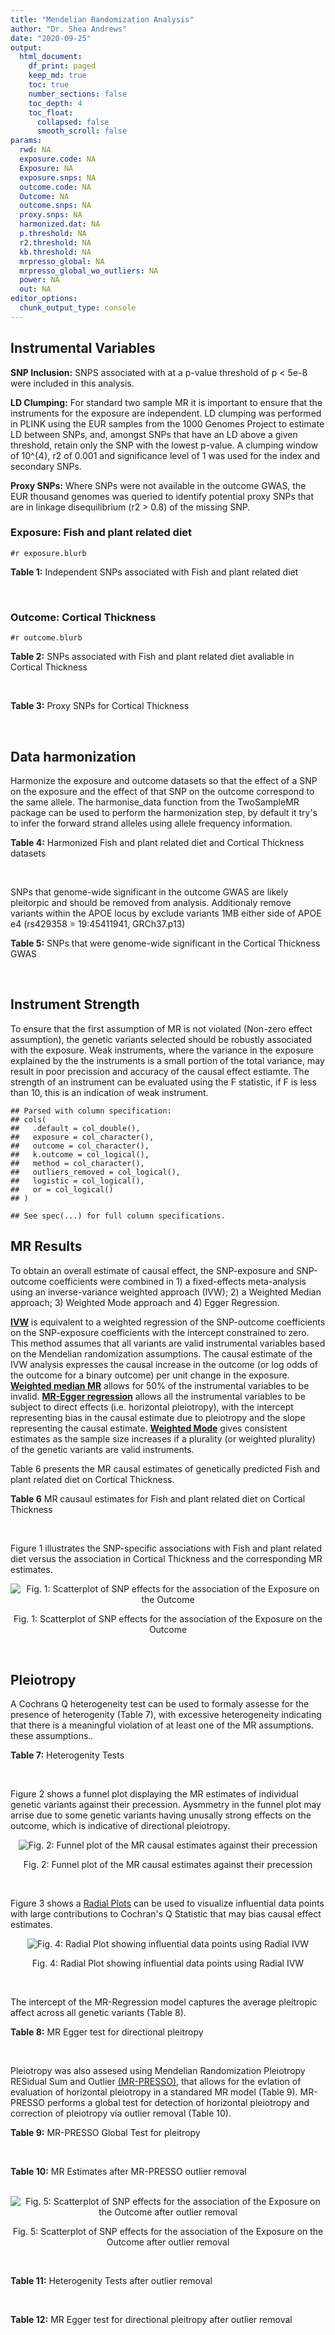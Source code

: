 ```yaml
---
title: "Mendelian Randomization Analysis"
author: "Dr. Shea Andrews"
date: "2020-09-25"
output:
  html_document:
    df_print: paged
    keep_md: true
    toc: true
    number_sections: false
    toc_depth: 4
    toc_float:
      collapsed: false
      smooth_scroll: false
params:
  rwd: NA
  exposure.code: NA
  Exposure: NA
  exposure.snps: NA
  outcome.code: NA
  Outcome: NA
  outcome.snps: NA
  proxy.snps: NA
  harmonized.dat: NA
  p.threshold: NA
  r2.threshold: NA
  kb.threshold: NA
  mrpresso_global: NA
  mrpresso_global_wo_outliers: NA
  power: NA
  out: NA
editor_options:
  chunk_output_type: console
---
```







## Instrumental Variables
**SNP Inclusion:** SNPS associated with at a p-value threshold of p < 5e-8 were included in this analysis.
<br>

**LD Clumping:** For standard two sample MR it is important to ensure that the instruments for the exposure are independent. LD clumping was performed in PLINK using the EUR samples from the 1000 Genomes Project to estimate LD between SNPs, and, amongst SNPs that have an LD above a given threshold, retain only the SNP with the lowest p-value. A clumping window of 10^{4}, r2 of 0.001 and significance level of 1 was used for the index and secondary SNPs.
<br>

**Proxy SNPs:** Where SNPs were not available in the outcome GWAS, the EUR thousand genomes was queried to identify potential proxy SNPs that are in linkage disequilibrium (r2 > 0.8) of the missing SNP.
<br>

### Exposure: Fish and plant related diet
`#r exposure.blurb`
<br>

**Table 1:** Independent SNPs associated with Fish and plant related diet
<div data-pagedtable="false">
  <script data-pagedtable-source type="application/json">
{"columns":[{"label":["SNP"],"name":[1],"type":["chr"],"align":["left"]},{"label":["CHROM"],"name":[2],"type":["dbl"],"align":["right"]},{"label":["POS"],"name":[3],"type":["dbl"],"align":["right"]},{"label":["REF"],"name":[4],"type":["chr"],"align":["left"]},{"label":["ALT"],"name":[5],"type":["chr"],"align":["left"]},{"label":["AF"],"name":[6],"type":["dbl"],"align":["right"]},{"label":["BETA"],"name":[7],"type":["dbl"],"align":["right"]},{"label":["SE"],"name":[8],"type":["dbl"],"align":["right"]},{"label":["Z"],"name":[9],"type":["dbl"],"align":["right"]},{"label":["P"],"name":[10],"type":["dbl"],"align":["right"]},{"label":["N"],"name":[11],"type":["dbl"],"align":["right"]},{"label":["TRAIT"],"name":[12],"type":["chr"],"align":["left"]}],"data":[{"1":"rs6699744","2":"1","3":"72825144","4":"A","5":"T","6":"0.614350","7":"0.0176817","8":"0.00251240","9":"7.03777","10":"2.0e-12","11":"335576","12":"fish_plant_diet"},{"1":"rs6690619","2":"1","3":"153765399","4":"C","5":"T","6":"0.508389","7":"-0.0182667","8":"0.00243049","9":"-7.51564","10":"5.7e-14","11":"335576","12":"fish_plant_diet"},{"1":"rs45501495","2":"1","3":"204596454","4":"C","5":"T","6":"0.233721","7":"0.0175379","8":"0.00286562","9":"6.12011","10":"9.4e-10","11":"335576","12":"fish_plant_diet"},{"1":"rs4953150","2":"2","3":"45157336","4":"C","5":"T","6":"0.342028","7":"-0.0193152","8":"0.00257415","9":"-7.50353","10":"6.2e-14","11":"335576","12":"fish_plant_diet"},{"1":"rs17049185","2":"2","3":"58072660","4":"G","5":"T","6":"0.265216","7":"0.0164143","8":"0.00276984","9":"5.92608","10":"3.1e-09","11":"335576","12":"fish_plant_diet"},{"1":"rs4458235","2":"2","3":"79710525","4":"A","5":"T","6":"0.671605","7":"-0.0161001","8":"0.00257371","9":"-6.25560","10":"4.0e-10","11":"335576","12":"fish_plant_diet"},{"1":"rs6756149","2":"2","3":"104099833","4":"C","5":"T","6":"0.460539","7":"0.0158560","8":"0.00242740","9":"6.53209","10":"6.5e-11","11":"335576","12":"fish_plant_diet"},{"1":"rs10180461","2":"2","3":"144263033","4":"T","5":"C","6":"0.391681","7":"-0.0138352","8":"0.00249154","9":"-5.55287","10":"2.8e-08","11":"335576","12":"fish_plant_diet"},{"1":"rs2463652","2":"2","3":"157127415","4":"C","5":"A","6":"0.462862","7":"0.0144339","8":"0.00243718","9":"5.92238","10":"3.2e-09","11":"335576","12":"fish_plant_diet"},{"1":"rs10510554","2":"3","3":"25099776","4":"T","5":"C","6":"0.569949","7":"0.0159892","8":"0.00245816","9":"6.50454","10":"7.8e-11","11":"335576","12":"fish_plant_diet"},{"1":"rs1248825","2":"3","3":"84993411","4":"A","5":"C","6":"0.674802","7":"0.0196439","8":"0.00259659","9":"7.56527","10":"3.9e-14","11":"335576","12":"fish_plant_diet"},{"1":"rs80264330","2":"3","3":"114815659","4":"T","5":"G","6":"0.056141","7":"0.0302655","8":"0.00525711","9":"5.75706","10":"8.6e-09","11":"335576","12":"fish_plant_diet"},{"1":"rs13082002","2":"3","3":"117317203","4":"T","5":"A","6":"0.467957","7":"0.0141314","8":"0.00244314","9":"5.78411","10":"7.3e-09","11":"335576","12":"fish_plant_diet"},{"1":"rs73868702","2":"3","3":"149754216","4":"G","5":"A","6":"0.043127","7":"-0.0333836","8":"0.00594694","9":"-5.61358","10":"2.0e-08","11":"335576","12":"fish_plant_diet"},{"1":"rs11706682","2":"3","3":"167199681","4":"T","5":"C","6":"0.340750","7":"0.0172815","8":"0.00255589","9":"6.76144","10":"1.4e-11","11":"335576","12":"fish_plant_diet"},{"1":"rs1946265","2":"5","3":"50840436","4":"A","5":"C","6":"0.645199","7":"-0.0149040","8":"0.00254229","9":"-5.86243","10":"4.6e-09","11":"335576","12":"fish_plant_diet"},{"1":"rs12514375","2":"5","3":"60801428","4":"A","5":"T","6":"0.387948","7":"-0.0137440","8":"0.00249301","9":"-5.51301","10":"3.5e-08","11":"335576","12":"fish_plant_diet"},{"1":"rs6870152","2":"5","3":"95883544","4":"A","5":"G","6":"0.623327","7":"-0.0138461","8":"0.00251463","9":"-5.50622","10":"3.7e-08","11":"335576","12":"fish_plant_diet"},{"1":"rs364926","2":"5","3":"166392055","4":"C","5":"T","6":"0.235798","7":"0.0174371","8":"0.00285087","9":"6.11641","10":"9.6e-10","11":"335576","12":"fish_plant_diet"},{"1":"rs11134442","2":"5","3":"166478475","4":"A","5":"G","6":"0.627273","7":"-0.0138524","8":"0.00251296","9":"-5.51238","10":"3.5e-08","11":"335576","12":"fish_plant_diet"},{"1":"rs16891727","2":"6","3":"26488860","4":"C","5":"A","6":"0.131477","7":"-0.0248855","8":"0.00357335","9":"-6.96419","10":"3.3e-12","11":"335576","12":"fish_plant_diet"},{"1":"rs28703977","2":"6","3":"31472792","4":"T","5":"C","6":"0.654148","7":"-0.0159889","8":"0.00255074","9":"-6.26834","10":"3.6e-10","11":"335576","12":"fish_plant_diet"},{"1":"rs9362897","2":"6","3":"92327446","4":"G","5":"T","6":"0.471084","7":"0.0153747","8":"0.00242031","9":"6.35237","10":"2.1e-10","11":"335576","12":"fish_plant_diet"},{"1":"rs12700239","2":"7","3":"20865979","4":"C","5":"A","6":"0.210021","7":"-0.0170831","8":"0.00300568","9":"-5.68361","10":"1.3e-08","11":"335576","12":"fish_plant_diet"},{"1":"rs3021494","2":"8","3":"10983534","4":"A","5":"G","6":"0.530477","7":"-0.0196447","8":"0.00243572","9":"-8.06525","10":"7.3e-16","11":"335576","12":"fish_plant_diet"},{"1":"rs1217105","2":"8","3":"64626932","4":"T","5":"G","6":"0.692030","7":"0.0182021","8":"0.00262079","9":"6.94527","10":"3.8e-12","11":"335576","12":"fish_plant_diet"},{"1":"rs10986983","2":"9","3":"128620009","4":"C","5":"T","6":"0.628287","7":"-0.0177251","8":"0.00250713","9":"-7.06988","10":"1.6e-12","11":"335576","12":"fish_plant_diet"},{"1":"rs946711","2":"10","3":"21806832","4":"A","5":"C","6":"0.326072","7":"-0.0265991","8":"0.00260310","9":"-10.21820","10":"1.6e-24","11":"335576","12":"fish_plant_diet"},{"1":"rs1410054","2":"10","3":"112774155","4":"A","5":"G","6":"0.762720","7":"-0.0179461","8":"0.00284724","9":"-6.30298","10":"2.9e-10","11":"335576","12":"fish_plant_diet"},{"1":"rs10741616","2":"11","3":"13333851","4":"G","5":"A","6":"0.381930","7":"-0.0150594","8":"0.00249104","9":"-6.04543","10":"1.5e-09","11":"335576","12":"fish_plant_diet"},{"1":"rs11237918","2":"11","3":"79294066","4":"T","5":"C","6":"0.400307","7":"0.0140920","8":"0.00247088","9":"5.70323","10":"1.2e-08","11":"335576","12":"fish_plant_diet"},{"1":"rs613597","2":"11","3":"88598646","4":"A","5":"G","6":"0.650945","7":"-0.0148780","8":"0.00253317","9":"-5.87327","10":"4.3e-09","11":"335576","12":"fish_plant_diet"},{"1":"rs34634095","2":"11","3":"111455942","4":"C","5":"A","6":"0.698257","7":"-0.0159467","8":"0.00269385","9":"-5.91967","10":"3.2e-09","11":"335576","12":"fish_plant_diet"},{"1":"rs7978702","2":"12","3":"34366373","4":"G","5":"A","6":"0.818835","7":"0.0173966","8":"0.00313907","9":"5.54196","10":"3.0e-08","11":"335576","12":"fish_plant_diet"},{"1":"rs12826749","2":"12","3":"46412497","4":"C","5":"G","6":"0.421560","7":"-0.0143141","8":"0.00247178","9":"-5.79101","10":"7.0e-09","11":"335576","12":"fish_plant_diet"},{"1":"rs35287743","2":"12","3":"110057250","4":"G","5":"T","6":"0.113999","7":"-0.0345582","8":"0.00382725","9":"-9.02951","10":"1.7e-19","11":"335576","12":"fish_plant_diet"},{"1":"rs560815","2":"13","3":"55935080","4":"T","5":"A","6":"0.733176","7":"-0.0235298","8":"0.00272600","9":"-8.63162","10":"6.0e-18","11":"335576","12":"fish_plant_diet"},{"1":"rs10161952","2":"13","3":"59474383","4":"A","5":"C","6":"0.313291","7":"-0.0185058","8":"0.00261369","9":"-7.08033","10":"1.4e-12","11":"335576","12":"fish_plant_diet"},{"1":"rs12906493","2":"15","3":"35933286","4":"T","5":"C","6":"0.207753","7":"0.0183225","8":"0.00301038","9":"6.08644","10":"1.2e-09","11":"335576","12":"fish_plant_diet"},{"1":"rs16959955","2":"15","3":"48002700","4":"T","5":"C","6":"0.221373","7":"0.0168573","8":"0.00294229","9":"5.72931","10":"1.0e-08","11":"335576","12":"fish_plant_diet"},{"1":"rs56094641","2":"16","3":"53806453","4":"A","5":"G","6":"0.403329","7":"0.0223354","8":"0.00246582","9":"9.05800","10":"1.3e-19","11":"335576","12":"fish_plant_diet"},{"1":"rs11859365","2":"16","3":"83683945","4":"A","5":"C","6":"0.253428","7":"0.0190706","8":"0.00278154","9":"6.85613","10":"7.1e-12","11":"335576","12":"fish_plant_diet"},{"1":"rs9955276","2":"18","3":"1839339","4":"C","5":"T","6":"0.141809","7":"0.0194761","8":"0.00348698","9":"5.58538","10":"2.3e-08","11":"335576","12":"fish_plant_diet"},{"1":"rs17818263","2":"18","3":"58865261","4":"G","5":"A","6":"0.286039","7":"-0.0146965","8":"0.00268034","9":"-5.48307","10":"4.2e-08","11":"335576","12":"fish_plant_diet"},{"1":"rs12721051","2":"19","3":"45422160","4":"C","5":"G","6":"0.189552","7":"0.0179074","8":"0.00309034","9":"5.79464","10":"6.8e-09","11":"335576","12":"fish_plant_diet"},{"1":"rs380743","2":"19","3":"49241014","4":"G","5":"A","6":"0.493772","7":"-0.0175022","8":"0.00243995","9":"-7.17318","10":"7.3e-13","11":"335576","12":"fish_plant_diet"},{"1":"rs2425026","2":"20","3":"33847253","4":"C","5":"T","6":"0.426877","7":"0.0168691","8":"0.00246823","9":"6.83449","10":"8.2e-12","11":"335576","12":"fish_plant_diet"},{"1":"rs2413052","2":"22","3":"31783781","4":"T","5":"C","6":"0.240382","7":"0.0193561","8":"0.00284149","9":"6.81195","10":"9.6e-12","11":"335576","12":"fish_plant_diet"}],"options":{"columns":{"min":{},"max":[10]},"rows":{"min":[10],"max":[10]},"pages":{}}}
  </script>
</div>
<br>

### Outcome: Cortical Thickness
`#r outcome.blurb`
<br>

**Table 2:** SNPs associated with Fish and plant related diet avaliable in Cortical Thickness
<div data-pagedtable="false">
  <script data-pagedtable-source type="application/json">
{"columns":[{"label":["SNP"],"name":[1],"type":["chr"],"align":["left"]},{"label":["CHROM"],"name":[2],"type":["dbl"],"align":["right"]},{"label":["POS"],"name":[3],"type":["dbl"],"align":["right"]},{"label":["REF"],"name":[4],"type":["chr"],"align":["left"]},{"label":["ALT"],"name":[5],"type":["chr"],"align":["left"]},{"label":["AF"],"name":[6],"type":["dbl"],"align":["right"]},{"label":["BETA"],"name":[7],"type":["dbl"],"align":["right"]},{"label":["SE"],"name":[8],"type":["dbl"],"align":["right"]},{"label":["Z"],"name":[9],"type":["dbl"],"align":["right"]},{"label":["P"],"name":[10],"type":["dbl"],"align":["right"]},{"label":["N"],"name":[11],"type":["dbl"],"align":["right"]},{"label":["TRAIT"],"name":[12],"type":["chr"],"align":["left"]}],"data":[{"1":"rs6699744","2":"1","3":"72825144","4":"A","5":"T","6":"0.6177","7":"-0.0003","8":"0.0008","9":"-0.3750000","10":"6.734e-01","11":"32302","12":"Cortical_Thickness"},{"1":"rs6690619","2":"1","3":"153765399","4":"C","5":"T","6":"0.5121","7":"-0.0011","8":"0.0008","9":"-1.3750000","10":"1.564e-01","11":"32680","12":"Cortical_Thickness"},{"1":"rs45501495","2":"1","3":"204596454","4":"C","5":"T","6":"0.2447","7":"0.0008","8":"0.0009","9":"0.8888889","10":"3.740e-01","11":"32872","12":"Cortical_Thickness"},{"1":"rs4953150","2":"2","3":"45157336","4":"C","5":"T","6":"0.3557","7":"-0.0012","8":"0.0008","9":"-1.5000000","10":"1.161e-01","11":"32872","12":"Cortical_Thickness"},{"1":"rs17049185","2":"2","3":"58072660","4":"G","5":"T","6":"0.2681","7":"0.0019","8":"0.0009","9":"2.1111111","10":"2.464e-02","11":"32872","12":"Cortical_Thickness"},{"1":"rs4458235","2":"2","3":"79710525","4":"A","5":"T","6":"0.6638","7":"0.0010","8":"0.0008","9":"1.2500000","10":"1.981e-01","11":"32872","12":"Cortical_Thickness"},{"1":"rs6756149","2":"2","3":"104099833","4":"C","5":"T","6":"0.4484","7":"-0.0015","8":"0.0008","9":"-1.8750000","10":"5.486e-02","11":"32872","12":"Cortical_Thickness"},{"1":"rs10180461","2":"2","3":"144263033","4":"T","5":"C","6":"0.3869","7":"0.0003","8":"0.0008","9":"0.3750000","10":"6.810e-01","11":"32872","12":"Cortical_Thickness"},{"1":"rs2463652","2":"2","3":"157127415","4":"C","5":"A","6":"0.4388","7":"0.0015","8":"0.0008","9":"1.8750000","10":"4.745e-02","11":"32486","12":"Cortical_Thickness"},{"1":"rs10510554","2":"3","3":"25099776","4":"T","5":"C","6":"0.5694","7":"-0.0017","8":"0.0008","9":"-2.1250000","10":"2.716e-02","11":"32512","12":"Cortical_Thickness"},{"1":"rs1248825","2":"3","3":"84993411","4":"A","5":"C","6":"0.6751","7":"-0.0006","8":"0.0008","9":"-0.7500000","10":"4.331e-01","11":"32872","12":"Cortical_Thickness"},{"1":"rs80264330","2":"3","3":"114815659","4":"T","5":"G","6":"0.0618","7":"-0.0007","8":"0.0016","9":"-0.4375000","10":"6.539e-01","11":"32872","12":"Cortical_Thickness"},{"1":"rs73868702","2":"3","3":"149754216","4":"G","5":"A","6":"0.0450","7":"-0.0007","8":"0.0019","9":"-0.3684211","10":"6.998e-01","11":"32872","12":"Cortical_Thickness"},{"1":"rs11706682","2":"3","3":"167199681","4":"T","5":"C","6":"0.3422","7":"0.0001","8":"0.0008","9":"0.1250000","10":"8.818e-01","11":"32872","12":"Cortical_Thickness"},{"1":"rs1946265","2":"5","3":"50840436","4":"A","5":"C","6":"0.6464","7":"0.0004","8":"0.0008","9":"0.5000000","10":"6.386e-01","11":"32872","12":"Cortical_Thickness"},{"1":"rs6870152","2":"5","3":"95883544","4":"A","5":"G","6":"0.6150","7":"-0.0003","8":"0.0008","9":"-0.3750000","10":"7.085e-01","11":"32872","12":"Cortical_Thickness"},{"1":"rs364926","2":"5","3":"166392055","4":"C","5":"T","6":"0.2425","7":"-0.0003","8":"0.0009","9":"-0.3333333","10":"7.149e-01","11":"32339","12":"Cortical_Thickness"},{"1":"rs11134442","2":"5","3":"166478475","4":"A","5":"G","6":"0.6246","7":"-0.0001","8":"0.0008","9":"-0.1250000","10":"9.092e-01","11":"32404","12":"Cortical_Thickness"},{"1":"rs16891727","2":"6","3":"26488860","4":"C","5":"A","6":"0.1214","7":"0.0027","8":"0.0012","9":"2.2500000","10":"2.295e-02","11":"32872","12":"Cortical_Thickness"},{"1":"rs28703977","2":"6","3":"31472792","4":"T","5":"C","6":"0.6641","7":"0.0012","8":"0.0008","9":"1.5000000","10":"1.455e-01","11":"32611","12":"Cortical_Thickness"},{"1":"rs9362897","2":"6","3":"92327446","4":"G","5":"T","6":"0.4874","7":"-0.0004","8":"0.0008","9":"-0.5000000","10":"6.449e-01","11":"32872","12":"Cortical_Thickness"},{"1":"rs12700239","2":"7","3":"20865979","4":"C","5":"A","6":"0.1996","7":"-0.0010","8":"0.0010","9":"-1.0000000","10":"3.361e-01","11":"32872","12":"Cortical_Thickness"},{"1":"rs3021494","2":"8","3":"10983534","4":"A","5":"G","6":"0.5289","7":"-0.0021","8":"0.0008","9":"-2.6250000","10":"6.473e-03","11":"32872","12":"Cortical_Thickness"},{"1":"rs1217105","2":"8","3":"64626932","4":"T","5":"G","6":"0.6945","7":"-0.0001","8":"0.0008","9":"-0.1250000","10":"9.452e-01","11":"32872","12":"Cortical_Thickness"},{"1":"rs10986983","2":"9","3":"128620009","4":"C","5":"T","6":"0.6307","7":"0.0007","8":"0.0008","9":"0.8750000","10":"3.884e-01","11":"32872","12":"Cortical_Thickness"},{"1":"rs946711","2":"10","3":"21806832","4":"A","5":"C","6":"0.3357","7":"0.0017","8":"0.0008","9":"2.1250000","10":"3.255e-02","11":"32872","12":"Cortical_Thickness"},{"1":"rs1410054","2":"10","3":"112774155","4":"A","5":"G","6":"0.7647","7":"-0.0003","8":"0.0009","9":"-0.3333330","10":"6.994e-01","11":"33089","12":"Cortical_Thickness"},{"1":"rs10741616","2":"11","3":"13333851","4":"G","5":"A","6":"0.3845","7":"-0.0006","8":"0.0008","9":"-0.7500000","10":"4.564e-01","11":"32872","12":"Cortical_Thickness"},{"1":"rs11237918","2":"11","3":"79294066","4":"T","5":"C","6":"0.4079","7":"0.0004","8":"0.0008","9":"0.5000000","10":"6.115e-01","11":"32872","12":"Cortical_Thickness"},{"1":"rs613597","2":"11","3":"88598646","4":"A","5":"G","6":"0.6539","7":"0.0015","8":"0.0008","9":"1.8750000","10":"5.793e-02","11":"32872","12":"Cortical_Thickness"},{"1":"rs7978702","2":"12","3":"34366373","4":"G","5":"A","6":"0.8034","7":"0.0017","8":"0.0010","9":"1.7000000","10":"1.000e-01","11":"30652","12":"Cortical_Thickness"},{"1":"rs12826749","2":"12","3":"46412497","4":"C","5":"G","6":"0.4062","7":"0.0001","8":"0.0008","9":"0.1250000","10":"8.886e-01","11":"32486","12":"Cortical_Thickness"},{"1":"rs35287743","2":"12","3":"110057250","4":"G","5":"T","6":"0.1202","7":"0.0008","8":"0.0012","9":"0.6666667","10":"5.252e-01","11":"32872","12":"Cortical_Thickness"},{"1":"rs560815","2":"13","3":"55935080","4":"T","5":"A","6":"0.7274","7":"-0.0005","8":"0.0009","9":"-0.5555556","10":"5.538e-01","11":"32872","12":"Cortical_Thickness"},{"1":"rs10161952","2":"13","3":"59474383","4":"A","5":"C","6":"0.3020","7":"-0.0001","8":"0.0008","9":"-0.1250000","10":"9.511e-01","11":"32872","12":"Cortical_Thickness"},{"1":"rs12906493","2":"15","3":"35933286","4":"T","5":"C","6":"0.2049","7":"0.0001","8":"0.0009","9":"0.1111110","10":"9.397e-01","11":"32872","12":"Cortical_Thickness"},{"1":"rs16959955","2":"15","3":"48002700","4":"T","5":"C","6":"0.2419","7":"-0.0007","8":"0.0009","9":"-0.7777780","10":"4.152e-01","11":"32872","12":"Cortical_Thickness"},{"1":"rs56094641","2":"16","3":"53806453","4":"A","5":"G","6":"0.4050","7":"-0.0008","8":"0.0008","9":"-1.0000000","10":"2.756e-01","11":"32872","12":"Cortical_Thickness"},{"1":"rs11859365","2":"16","3":"83683945","4":"A","5":"C","6":"0.2503","7":"0.0001","8":"0.0009","9":"0.1111110","10":"9.252e-01","11":"32872","12":"Cortical_Thickness"},{"1":"rs9955276","2":"18","3":"1839339","4":"C","5":"T","6":"0.1490","7":"0.0009","8":"0.0010","9":"0.9000000","10":"3.900e-01","11":"32872","12":"Cortical_Thickness"},{"1":"rs17818263","2":"18","3":"58865261","4":"G","5":"A","6":"0.2889","7":"-0.0002","8":"0.0009","9":"-0.2222222","10":"8.118e-01","11":"32872","12":"Cortical_Thickness"},{"1":"rs12721051","2":"19","3":"45422160","4":"C","5":"G","6":"0.1909","7":"-0.0012","8":"0.0010","9":"-1.2000000","10":"2.526e-01","11":"32198","12":"Cortical_Thickness"},{"1":"rs380743","2":"19","3":"49241014","4":"G","5":"A","6":"0.4521","7":"0.0007","8":"0.0008","9":"0.8750000","10":"4.030e-01","11":"32643","12":"Cortical_Thickness"},{"1":"rs2425026","2":"20","3":"33847253","4":"C","5":"T","6":"0.4586","7":"0.0001","8":"0.0008","9":"0.1250000","10":"8.667e-01","11":"32872","12":"Cortical_Thickness"},{"1":"rs2413052","2":"22","3":"31783781","4":"T","5":"C","6":"0.2352","7":"0.0036","8":"0.0009","9":"4.0000000","10":"8.926e-05","11":"32872","12":"Cortical_Thickness"},{"1":"rs13082002","2":"NA","3":"NA","4":"NA","5":"NA","6":"NA","7":"NA","8":"NA","9":"NA","10":"NA","11":"NA","12":"NA"},{"1":"rs12514375","2":"NA","3":"NA","4":"NA","5":"NA","6":"NA","7":"NA","8":"NA","9":"NA","10":"NA","11":"NA","12":"NA"},{"1":"rs34634095","2":"NA","3":"NA","4":"NA","5":"NA","6":"NA","7":"NA","8":"NA","9":"NA","10":"NA","11":"NA","12":"NA"}],"options":{"columns":{"min":{},"max":[10]},"rows":{"min":[10],"max":[10]},"pages":{}}}
  </script>
</div>
<br>

**Table 3:** Proxy SNPs for Cortical Thickness
<div data-pagedtable="false">
  <script data-pagedtable-source type="application/json">
{"columns":[{"label":["target_snp"],"name":[1],"type":["chr"],"align":["left"]},{"label":["proxy_snp"],"name":[2],"type":["chr"],"align":["left"]},{"label":["ld.r2"],"name":[3],"type":["dbl"],"align":["right"]},{"label":["Dprime"],"name":[4],"type":["dbl"],"align":["right"]},{"label":["PHASE"],"name":[5],"type":["chr"],"align":["left"]},{"label":["X12"],"name":[6],"type":["lgl"],"align":["right"]},{"label":["CHROM"],"name":[7],"type":["dbl"],"align":["right"]},{"label":["POS"],"name":[8],"type":["dbl"],"align":["right"]},{"label":["REF.proxy"],"name":[9],"type":["chr"],"align":["left"]},{"label":["ALT.proxy"],"name":[10],"type":["chr"],"align":["left"]},{"label":["AF"],"name":[11],"type":["dbl"],"align":["right"]},{"label":["BETA"],"name":[12],"type":["dbl"],"align":["right"]},{"label":["SE"],"name":[13],"type":["dbl"],"align":["right"]},{"label":["Z"],"name":[14],"type":["dbl"],"align":["right"]},{"label":["P"],"name":[15],"type":["dbl"],"align":["right"]},{"label":["N"],"name":[16],"type":["dbl"],"align":["right"]},{"label":["TRAIT"],"name":[17],"type":["chr"],"align":["left"]},{"label":["ref"],"name":[18],"type":["chr"],"align":["left"]},{"label":["ref.proxy"],"name":[19],"type":["chr"],"align":["left"]},{"label":["alt"],"name":[20],"type":["chr"],"align":["left"]},{"label":["alt.proxy"],"name":[21],"type":["chr"],"align":["left"]},{"label":["ALT"],"name":[22],"type":["chr"],"align":["left"]},{"label":["REF"],"name":[23],"type":["chr"],"align":["left"]},{"label":["proxy.outcome"],"name":[24],"type":["lgl"],"align":["right"]}],"data":[{"1":"rs13082002","2":"rs34465253","3":"0.988089","4":"0.996006","5":"AC/TA","6":"NA","7":"3","8":"117316006","9":"A","10":"C","11":"0.4699","12":"4e-04","13":"8e-04","14":"0.500","15":"0.6326","16":"32872","17":"Cortical_Thickness","18":"A","19":"C","20":"T","21":"A","22":"A","23":"T","24":"TRUE"},{"1":"rs12514375","2":"rs1445980","3":"0.979437","4":"1.000000","5":"TA/AG","6":"NA","7":"5","8":"60798733","9":"G","10":"A","11":"0.3715","12":"-3e-04","13":"8e-04","14":"-0.375","15":"0.6595","16":"32486","17":"Cortical_Thickness","18":"T","19":"A","20":"A","21":"G","22":"T","23":"A","24":"TRUE"},{"1":"rs34634095","2":"rs510388","3":"0.935389","4":"1.000000","5":"CT/AG","6":"NA","7":"11","8":"111451869","9":"T","10":"G","11":"0.6991","12":"1e-03","13":"8e-04","14":"1.250","15":"0.2464","16":"32872","17":"Cortical_Thickness","18":"C","19":"T","20":"A","21":"G","22":"A","23":"C","24":"TRUE"}],"options":{"columns":{"min":{},"max":[10]},"rows":{"min":[10],"max":[10]},"pages":{}}}
  </script>
</div>
<br>

## Data harmonization
Harmonize the exposure and outcome datasets so that the effect of a SNP on the exposure and the effect of that SNP on the outcome correspond to the same allele. The harmonise_data function from the TwoSampleMR package can be used to perform the harmonization step, by default it try's to infer the forward strand alleles using allele frequency information.
<br>

**Table 4:** Harmonized Fish and plant related diet and Cortical Thickness datasets
<div data-pagedtable="false">
  <script data-pagedtable-source type="application/json">
{"columns":[{"label":["SNP"],"name":[1],"type":["chr"],"align":["left"]},{"label":["effect_allele.exposure"],"name":[2],"type":["chr"],"align":["left"]},{"label":["other_allele.exposure"],"name":[3],"type":["chr"],"align":["left"]},{"label":["effect_allele.outcome"],"name":[4],"type":["chr"],"align":["left"]},{"label":["other_allele.outcome"],"name":[5],"type":["chr"],"align":["left"]},{"label":["beta.exposure"],"name":[6],"type":["dbl"],"align":["right"]},{"label":["beta.outcome"],"name":[7],"type":["dbl"],"align":["right"]},{"label":["eaf.exposure"],"name":[8],"type":["dbl"],"align":["right"]},{"label":["eaf.outcome"],"name":[9],"type":["dbl"],"align":["right"]},{"label":["remove"],"name":[10],"type":["lgl"],"align":["right"]},{"label":["palindromic"],"name":[11],"type":["lgl"],"align":["right"]},{"label":["ambiguous"],"name":[12],"type":["lgl"],"align":["right"]},{"label":["id.outcome"],"name":[13],"type":["chr"],"align":["left"]},{"label":["chr.outcome"],"name":[14],"type":["dbl"],"align":["right"]},{"label":["pos.outcome"],"name":[15],"type":["dbl"],"align":["right"]},{"label":["se.outcome"],"name":[16],"type":["dbl"],"align":["right"]},{"label":["z.outcome"],"name":[17],"type":["dbl"],"align":["right"]},{"label":["pval.outcome"],"name":[18],"type":["dbl"],"align":["right"]},{"label":["samplesize.outcome"],"name":[19],"type":["dbl"],"align":["right"]},{"label":["outcome"],"name":[20],"type":["chr"],"align":["left"]},{"label":["mr_keep.outcome"],"name":[21],"type":["lgl"],"align":["right"]},{"label":["pval_origin.outcome"],"name":[22],"type":["chr"],"align":["left"]},{"label":["chr.exposure"],"name":[23],"type":["dbl"],"align":["right"]},{"label":["pos.exposure"],"name":[24],"type":["dbl"],"align":["right"]},{"label":["se.exposure"],"name":[25],"type":["dbl"],"align":["right"]},{"label":["z.exposure"],"name":[26],"type":["dbl"],"align":["right"]},{"label":["pval.exposure"],"name":[27],"type":["dbl"],"align":["right"]},{"label":["samplesize.exposure"],"name":[28],"type":["dbl"],"align":["right"]},{"label":["exposure"],"name":[29],"type":["chr"],"align":["left"]},{"label":["mr_keep.exposure"],"name":[30],"type":["lgl"],"align":["right"]},{"label":["pval_origin.exposure"],"name":[31],"type":["chr"],"align":["left"]},{"label":["id.exposure"],"name":[32],"type":["chr"],"align":["left"]},{"label":["action"],"name":[33],"type":["dbl"],"align":["right"]},{"label":["mr_keep"],"name":[34],"type":["lgl"],"align":["right"]},{"label":["pt"],"name":[35],"type":["dbl"],"align":["right"]},{"label":["pleitropy_keep"],"name":[36],"type":["lgl"],"align":["right"]},{"label":["mrpresso_RSSobs"],"name":[37],"type":["dbl"],"align":["right"]},{"label":["mrpresso_pval"],"name":[38],"type":["chr"],"align":["left"]},{"label":["mrpresso_keep"],"name":[39],"type":["lgl"],"align":["right"]}],"data":[{"1":"rs10161952","2":"C","3":"A","4":"C","5":"A","6":"-0.0185058","7":"-0.0001","8":"0.313291","9":"0.3020","10":"FALSE","11":"FALSE","12":"FALSE","13":"nHRW8b","14":"13","15":"59474383","16":"0.0008","17":"-0.1250000","18":"9.511e-01","19":"32872","20":"Grasby2020thickness","21":"TRUE","22":"reported","23":"13","24":"59474383","25":"0.00261369","26":"-7.08033","27":"1.4e-12","28":"335576","29":"Niarchou2020fish","30":"TRUE","31":"reported","32":"l2bcZ9","33":"2","34":"TRUE","35":"5e-08","36":"TRUE","37":"1.671364e-08","38":"1","39":"TRUE"},{"1":"rs10180461","2":"C","3":"T","4":"C","5":"T","6":"-0.0138352","7":"0.0003","8":"0.391681","9":"0.3869","10":"FALSE","11":"FALSE","12":"FALSE","13":"nHRW8b","14":"2","15":"144263033","16":"0.0008","17":"0.3750000","18":"6.810e-01","19":"32872","20":"Grasby2020thickness","21":"TRUE","22":"reported","23":"2","24":"144263033","25":"0.00249154","26":"-5.55287","27":"2.8e-08","28":"335576","29":"Niarchou2020fish","30":"TRUE","31":"reported","32":"l2bcZ9","33":"2","34":"TRUE","35":"5e-08","36":"TRUE","37":"8.122602e-08","38":"1","39":"TRUE"},{"1":"rs10510554","2":"C","3":"T","4":"C","5":"T","6":"0.0159892","7":"-0.0017","8":"0.569949","9":"0.5694","10":"FALSE","11":"FALSE","12":"FALSE","13":"nHRW8b","14":"3","15":"25099776","16":"0.0008","17":"-2.1250000","18":"2.716e-02","19":"32512","20":"Grasby2020thickness","21":"TRUE","22":"reported","23":"3","24":"25099776","25":"0.00245816","26":"6.50454","27":"7.8e-11","28":"335576","29":"Niarchou2020fish","30":"TRUE","31":"reported","32":"l2bcZ9","33":"2","34":"TRUE","35":"5e-08","36":"TRUE","37":"2.931388e-06","38":"1","39":"TRUE"},{"1":"rs10741616","2":"A","3":"G","4":"A","5":"G","6":"-0.0150594","7":"-0.0006","8":"0.381930","9":"0.3845","10":"FALSE","11":"FALSE","12":"FALSE","13":"nHRW8b","14":"11","15":"13333851","16":"0.0008","17":"-0.7500000","18":"4.564e-01","19":"32872","20":"Grasby2020thickness","21":"TRUE","22":"reported","23":"11","24":"13333851","25":"0.00249104","26":"-6.04543","27":"1.5e-09","28":"335576","29":"Niarchou2020fish","30":"TRUE","31":"reported","32":"l2bcZ9","33":"2","34":"TRUE","35":"5e-08","36":"TRUE","37":"3.997663e-07","38":"1","39":"TRUE"},{"1":"rs10986983","2":"T","3":"C","4":"T","5":"C","6":"-0.0177251","7":"0.0007","8":"0.628287","9":"0.6307","10":"FALSE","11":"FALSE","12":"FALSE","13":"nHRW8b","14":"9","15":"128620009","16":"0.0008","17":"0.8750000","18":"3.884e-01","19":"32872","20":"Grasby2020thickness","21":"TRUE","22":"reported","23":"9","24":"128620009","25":"0.00250713","26":"-7.06988","27":"1.6e-12","28":"335576","29":"Niarchou2020fish","30":"TRUE","31":"reported","32":"l2bcZ9","33":"2","34":"TRUE","35":"5e-08","36":"TRUE","37":"4.794114e-07","38":"1","39":"TRUE"},{"1":"rs11134442","2":"G","3":"A","4":"G","5":"A","6":"-0.0138524","7":"-0.0001","8":"0.627273","9":"0.6246","10":"FALSE","11":"FALSE","12":"FALSE","13":"nHRW8b","14":"5","15":"166478475","16":"0.0008","17":"-0.1250000","18":"9.092e-01","19":"32404","20":"Grasby2020thickness","21":"TRUE","22":"reported","23":"5","24":"166478475","25":"0.00251296","26":"-5.51238","27":"3.5e-08","28":"335576","29":"Niarchou2020fish","30":"TRUE","31":"reported","32":"l2bcZ9","33":"2","34":"TRUE","35":"5e-08","36":"TRUE","37":"1.467492e-08","38":"1","39":"TRUE"},{"1":"rs11237918","2":"C","3":"T","4":"C","5":"T","6":"0.0140920","7":"0.0004","8":"0.400307","9":"0.4079","10":"FALSE","11":"FALSE","12":"FALSE","13":"nHRW8b","14":"11","15":"79294066","16":"0.0008","17":"0.5000000","18":"6.115e-01","19":"32872","20":"Grasby2020thickness","21":"TRUE","22":"reported","23":"11","24":"79294066","25":"0.00247088","26":"5.70323","27":"1.2e-08","28":"335576","29":"Niarchou2020fish","30":"TRUE","31":"reported","32":"l2bcZ9","33":"2","34":"TRUE","35":"5e-08","36":"TRUE","37":"1.817346e-07","38":"1","39":"TRUE"},{"1":"rs11706682","2":"C","3":"T","4":"C","5":"T","6":"0.0172815","7":"0.0001","8":"0.340750","9":"0.3422","10":"FALSE","11":"FALSE","12":"FALSE","13":"nHRW8b","14":"3","15":"167199681","16":"0.0008","17":"0.1250000","18":"8.818e-01","19":"32872","20":"Grasby2020thickness","21":"TRUE","22":"reported","23":"3","24":"167199681","25":"0.00255589","26":"6.76144","27":"1.4e-11","28":"335576","29":"Niarchou2020fish","30":"TRUE","31":"reported","32":"l2bcZ9","33":"2","34":"TRUE","35":"5e-08","36":"TRUE","37":"1.614861e-08","38":"1","39":"TRUE"},{"1":"rs11859365","2":"C","3":"A","4":"C","5":"A","6":"0.0190706","7":"0.0001","8":"0.253428","9":"0.2503","10":"FALSE","11":"FALSE","12":"FALSE","13":"nHRW8b","14":"16","15":"83683945","16":"0.0009","17":"0.1111110","18":"9.252e-01","19":"32872","20":"Grasby2020thickness","21":"TRUE","22":"reported","23":"16","24":"83683945","25":"0.00278154","26":"6.85613","27":"7.1e-12","28":"335576","29":"Niarchou2020fish","30":"TRUE","31":"reported","32":"l2bcZ9","33":"2","34":"TRUE","35":"5e-08","36":"TRUE","37":"1.677379e-08","38":"1","39":"TRUE"},{"1":"rs1217105","2":"G","3":"T","4":"G","5":"T","6":"0.0182021","7":"-0.0001","8":"0.692030","9":"0.6945","10":"FALSE","11":"FALSE","12":"FALSE","13":"nHRW8b","14":"8","15":"64626932","16":"0.0008","17":"-0.1250000","18":"9.452e-01","19":"32872","20":"Grasby2020thickness","21":"TRUE","22":"reported","23":"8","24":"64626932","25":"0.00262079","26":"6.94527","27":"3.8e-12","28":"335576","29":"Niarchou2020fish","30":"TRUE","31":"reported","32":"l2bcZ9","33":"2","34":"TRUE","35":"5e-08","36":"TRUE","37":"5.870634e-09","38":"1","39":"TRUE"},{"1":"rs1248825","2":"C","3":"A","4":"C","5":"A","6":"0.0196439","7":"-0.0006","8":"0.674802","9":"0.6751","10":"FALSE","11":"FALSE","12":"FALSE","13":"nHRW8b","14":"3","15":"84993411","16":"0.0008","17":"-0.7500000","18":"4.331e-01","19":"32872","20":"Grasby2020thickness","21":"TRUE","22":"reported","23":"3","24":"84993411","25":"0.00259659","26":"7.56527","27":"3.9e-14","28":"335576","29":"Niarchou2020fish","30":"TRUE","31":"reported","32":"l2bcZ9","33":"2","34":"TRUE","35":"5e-08","36":"TRUE","37":"3.487298e-07","38":"1","39":"TRUE"},{"1":"rs12514375","2":"T","3":"A","4":"T","5":"A","6":"-0.0137440","7":"-0.0003","8":"0.387948","9":"0.3715","10":"FALSE","11":"TRUE","12":"FALSE","13":"nHRW8b","14":"5","15":"60798733","16":"0.0008","17":"-0.3750000","18":"6.595e-01","19":"32486","20":"Grasby2020thickness","21":"TRUE","22":"reported","23":"5","24":"60801428","25":"0.00249301","26":"-5.51301","27":"3.5e-08","28":"335576","29":"Niarchou2020fish","30":"TRUE","31":"reported","32":"l2bcZ9","33":"2","34":"TRUE","35":"5e-08","36":"TRUE","37":"1.049588e-07","38":"1","39":"TRUE"},{"1":"rs12700239","2":"A","3":"C","4":"A","5":"C","6":"-0.0170831","7":"-0.0010","8":"0.210021","9":"0.1996","10":"FALSE","11":"FALSE","12":"FALSE","13":"nHRW8b","14":"7","15":"20865979","16":"0.0010","17":"-1.0000000","18":"3.361e-01","19":"32872","20":"Grasby2020thickness","21":"TRUE","22":"reported","23":"7","24":"20865979","25":"0.00300568","26":"-5.68361","27":"1.3e-08","28":"335576","29":"Niarchou2020fish","30":"TRUE","31":"reported","32":"l2bcZ9","33":"2","34":"TRUE","35":"5e-08","36":"TRUE","37":"1.079682e-06","38":"1","39":"TRUE"},{"1":"rs12721051","2":"G","3":"C","4":"G","5":"C","6":"0.0179074","7":"-0.0012","8":"0.189552","9":"0.1909","10":"FALSE","11":"TRUE","12":"FALSE","13":"nHRW8b","14":"19","15":"45422160","16":"0.0010","17":"-1.2000000","18":"2.526e-01","19":"32198","20":"Grasby2020thickness","21":"TRUE","22":"reported","23":"19","24":"45422160","25":"0.00309034","26":"5.79464","27":"6.8e-09","28":"335576","29":"Niarchou2020fish","30":"TRUE","31":"reported","32":"l2bcZ9","33":"2","34":"TRUE","35":"5e-08","36":"FALSE","37":"NA","38":"NA","39":"NA"},{"1":"rs12826749","2":"G","3":"C","4":"G","5":"C","6":"-0.0143141","7":"0.0001","8":"0.421560","9":"0.4062","10":"FALSE","11":"TRUE","12":"TRUE","13":"nHRW8b","14":"12","15":"46412497","16":"0.0008","17":"0.1250000","18":"8.886e-01","19":"32486","20":"Grasby2020thickness","21":"TRUE","22":"reported","23":"12","24":"46412497","25":"0.00247178","26":"-5.79101","27":"7.0e-09","28":"335576","29":"Niarchou2020fish","30":"TRUE","31":"reported","32":"l2bcZ9","33":"2","34":"FALSE","35":"5e-08","36":"TRUE","37":"NA","38":"NA","39":"NA"},{"1":"rs12906493","2":"C","3":"T","4":"C","5":"T","6":"0.0183225","7":"0.0001","8":"0.207753","9":"0.2049","10":"FALSE","11":"FALSE","12":"FALSE","13":"nHRW8b","14":"15","15":"35933286","16":"0.0009","17":"0.1111110","18":"9.397e-01","19":"32872","20":"Grasby2020thickness","21":"TRUE","22":"reported","23":"15","24":"35933286","25":"0.00301038","26":"6.08644","27":"1.2e-09","28":"335576","29":"Niarchou2020fish","30":"TRUE","31":"reported","32":"l2bcZ9","33":"2","34":"TRUE","35":"5e-08","36":"TRUE","37":"1.644001e-08","38":"1","39":"TRUE"},{"1":"rs13082002","2":"A","3":"T","4":"A","5":"T","6":"0.0141314","7":"0.0004","8":"0.467957","9":"0.4699","10":"FALSE","11":"TRUE","12":"TRUE","13":"nHRW8b","14":"3","15":"117316006","16":"0.0008","17":"0.5000000","18":"6.326e-01","19":"32872","20":"Grasby2020thickness","21":"TRUE","22":"reported","23":"3","24":"117317203","25":"0.00244314","26":"5.78411","27":"7.3e-09","28":"335576","29":"Niarchou2020fish","30":"TRUE","31":"reported","32":"l2bcZ9","33":"2","34":"FALSE","35":"5e-08","36":"TRUE","37":"NA","38":"NA","39":"NA"},{"1":"rs1410054","2":"G","3":"A","4":"G","5":"A","6":"-0.0179461","7":"-0.0003","8":"0.762720","9":"0.7647","10":"FALSE","11":"FALSE","12":"FALSE","13":"nHRW8b","14":"10","15":"112774155","16":"0.0009","17":"-0.3333330","18":"6.994e-01","19":"33089","20":"Grasby2020thickness","21":"TRUE","22":"reported","23":"10","24":"112774155","25":"0.00284724","26":"-6.30298","27":"2.9e-10","28":"335576","29":"Niarchou2020fish","30":"TRUE","31":"reported","32":"l2bcZ9","33":"2","34":"TRUE","35":"5e-08","36":"TRUE","37":"1.099957e-07","38":"1","39":"TRUE"},{"1":"rs16891727","2":"A","3":"C","4":"A","5":"C","6":"-0.0248855","7":"0.0027","8":"0.131477","9":"0.1214","10":"FALSE","11":"FALSE","12":"FALSE","13":"nHRW8b","14":"6","15":"26488860","16":"0.0012","17":"2.2500000","18":"2.295e-02","19":"32872","20":"Grasby2020thickness","21":"TRUE","22":"reported","23":"6","24":"26488860","25":"0.00357335","26":"-6.96419","27":"3.3e-12","28":"335576","29":"Niarchou2020fish","30":"TRUE","31":"reported","32":"l2bcZ9","33":"2","34":"TRUE","35":"5e-08","36":"TRUE","37":"7.421653e-06","38":"1","39":"TRUE"},{"1":"rs16959955","2":"C","3":"T","4":"C","5":"T","6":"0.0168573","7":"-0.0007","8":"0.221373","9":"0.2419","10":"FALSE","11":"FALSE","12":"FALSE","13":"nHRW8b","14":"15","15":"48002700","16":"0.0009","17":"-0.7777780","18":"4.152e-01","19":"32872","20":"Grasby2020thickness","21":"TRUE","22":"reported","23":"15","24":"48002700","25":"0.00294229","26":"5.72931","27":"1.0e-08","28":"335576","29":"Niarchou2020fish","30":"TRUE","31":"reported","32":"l2bcZ9","33":"2","34":"TRUE","35":"5e-08","36":"TRUE","37":"4.742497e-07","38":"1","39":"TRUE"},{"1":"rs17049185","2":"T","3":"G","4":"T","5":"G","6":"0.0164143","7":"0.0019","8":"0.265216","9":"0.2681","10":"FALSE","11":"FALSE","12":"FALSE","13":"nHRW8b","14":"2","15":"58072660","16":"0.0009","17":"2.1111111","18":"2.464e-02","19":"32872","20":"Grasby2020thickness","21":"TRUE","22":"reported","23":"2","24":"58072660","25":"0.00276984","26":"5.92608","27":"3.1e-09","28":"335576","29":"Niarchou2020fish","30":"TRUE","31":"reported","32":"l2bcZ9","33":"2","34":"TRUE","35":"5e-08","36":"TRUE","37":"3.824458e-06","38":"1","39":"TRUE"},{"1":"rs17818263","2":"A","3":"G","4":"A","5":"G","6":"-0.0146965","7":"-0.0002","8":"0.286039","9":"0.2889","10":"FALSE","11":"FALSE","12":"FALSE","13":"nHRW8b","14":"18","15":"58865261","16":"0.0009","17":"-0.2222222","18":"8.118e-01","19":"32872","20":"Grasby2020thickness","21":"TRUE","22":"reported","23":"18","24":"58865261","25":"0.00268034","26":"-5.48307","27":"4.2e-08","28":"335576","29":"Niarchou2020fish","30":"TRUE","31":"reported","32":"l2bcZ9","33":"2","34":"TRUE","35":"5e-08","36":"TRUE","37":"4.994695e-08","38":"1","39":"TRUE"},{"1":"rs1946265","2":"C","3":"A","4":"C","5":"A","6":"-0.0149040","7":"0.0004","8":"0.645199","9":"0.6464","10":"FALSE","11":"FALSE","12":"FALSE","13":"nHRW8b","14":"5","15":"50840436","16":"0.0008","17":"0.5000000","18":"6.386e-01","19":"32872","20":"Grasby2020thickness","21":"TRUE","22":"reported","23":"5","24":"50840436","25":"0.00254229","26":"-5.86243","27":"4.6e-09","28":"335576","29":"Niarchou2020fish","30":"TRUE","31":"reported","32":"l2bcZ9","33":"2","34":"TRUE","35":"5e-08","36":"TRUE","37":"1.489680e-07","38":"1","39":"TRUE"},{"1":"rs2413052","2":"C","3":"T","4":"C","5":"T","6":"0.0193561","7":"0.0036","8":"0.240382","9":"0.2352","10":"FALSE","11":"FALSE","12":"FALSE","13":"nHRW8b","14":"22","15":"31783781","16":"0.0009","17":"4.0000000","18":"8.926e-05","19":"32872","20":"Grasby2020thickness","21":"TRUE","22":"reported","23":"22","24":"31783781","25":"0.00284149","26":"6.81195","27":"9.6e-12","28":"335576","29":"Niarchou2020fish","30":"TRUE","31":"reported","32":"l2bcZ9","33":"2","34":"TRUE","35":"5e-08","36":"TRUE","37":"1.378956e-05","38":"<0.0045","39":"FALSE"},{"1":"rs2425026","2":"T","3":"C","4":"T","5":"C","6":"0.0168691","7":"0.0001","8":"0.426877","9":"0.4586","10":"FALSE","11":"FALSE","12":"FALSE","13":"nHRW8b","14":"20","15":"33847253","16":"0.0008","17":"0.1250000","18":"8.667e-01","19":"32872","20":"Grasby2020thickness","21":"TRUE","22":"reported","23":"20","24":"33847253","25":"0.00246823","26":"6.83449","27":"8.2e-12","28":"335576","29":"Niarchou2020fish","30":"TRUE","31":"reported","32":"l2bcZ9","33":"2","34":"TRUE","35":"5e-08","36":"TRUE","37":"1.596309e-08","38":"1","39":"TRUE"},{"1":"rs2463652","2":"A","3":"C","4":"A","5":"C","6":"0.0144339","7":"0.0015","8":"0.462862","9":"0.4388","10":"FALSE","11":"FALSE","12":"FALSE","13":"nHRW8b","14":"2","15":"157127415","16":"0.0008","17":"1.8750000","18":"4.745e-02","19":"32486","20":"Grasby2020thickness","21":"TRUE","22":"reported","23":"2","24":"157127415","25":"0.00243718","26":"5.92238","27":"3.2e-09","28":"335576","29":"Niarchou2020fish","30":"TRUE","31":"reported","32":"l2bcZ9","33":"2","34":"TRUE","35":"5e-08","36":"TRUE","37":"2.388391e-06","38":"1","39":"TRUE"},{"1":"rs28703977","2":"C","3":"T","4":"C","5":"T","6":"-0.0159889","7":"0.0012","8":"0.654148","9":"0.6641","10":"FALSE","11":"FALSE","12":"FALSE","13":"nHRW8b","14":"6","15":"31472792","16":"0.0008","17":"1.5000000","18":"1.455e-01","19":"32611","20":"Grasby2020thickness","21":"TRUE","22":"reported","23":"6","24":"31472792","25":"0.00255074","26":"-6.26834","27":"3.6e-10","28":"335576","29":"Niarchou2020fish","30":"TRUE","31":"reported","32":"l2bcZ9","33":"2","34":"TRUE","35":"5e-08","36":"TRUE","37":"1.444494e-06","38":"1","39":"TRUE"},{"1":"rs3021494","2":"G","3":"A","4":"G","5":"A","6":"-0.0196447","7":"-0.0021","8":"0.530477","9":"0.5289","10":"FALSE","11":"FALSE","12":"FALSE","13":"nHRW8b","14":"8","15":"10983534","16":"0.0008","17":"-2.6250000","18":"6.473e-03","19":"32872","20":"Grasby2020thickness","21":"TRUE","22":"reported","23":"8","24":"10983534","25":"0.00243572","26":"-8.06525","27":"7.3e-16","28":"335576","29":"Niarchou2020fish","30":"TRUE","31":"reported","32":"l2bcZ9","33":"2","34":"TRUE","35":"5e-08","36":"TRUE","37":"4.813499e-06","38":"0.3105","39":"TRUE"},{"1":"rs34634095","2":"A","3":"C","4":"A","5":"C","6":"-0.0159467","7":"0.0010","8":"0.698257","9":"0.6991","10":"FALSE","11":"FALSE","12":"FALSE","13":"nHRW8b","14":"11","15":"111451869","16":"0.0008","17":"1.2500000","18":"2.464e-01","19":"32872","20":"Grasby2020thickness","21":"TRUE","22":"reported","23":"11","24":"111455942","25":"0.00269385","26":"-5.91967","27":"3.2e-09","28":"335576","29":"Niarchou2020fish","30":"TRUE","31":"reported","32":"l2bcZ9","33":"2","34":"TRUE","35":"5e-08","36":"TRUE","37":"9.954451e-07","38":"1","39":"TRUE"},{"1":"rs35287743","2":"T","3":"G","4":"T","5":"G","6":"-0.0345582","7":"0.0008","8":"0.113999","9":"0.1202","10":"FALSE","11":"FALSE","12":"FALSE","13":"nHRW8b","14":"12","15":"110057250","16":"0.0012","17":"0.6666667","18":"5.252e-01","19":"32872","20":"Grasby2020thickness","21":"TRUE","22":"reported","23":"12","24":"110057250","25":"0.00382725","26":"-9.02951","27":"1.7e-19","28":"335576","29":"Niarchou2020fish","30":"TRUE","31":"reported","32":"l2bcZ9","33":"2","34":"TRUE","35":"5e-08","36":"TRUE","37":"6.155486e-07","38":"1","39":"TRUE"},{"1":"rs364926","2":"T","3":"C","4":"T","5":"C","6":"0.0174371","7":"-0.0003","8":"0.235798","9":"0.2425","10":"FALSE","11":"FALSE","12":"FALSE","13":"nHRW8b","14":"5","15":"166392055","16":"0.0009","17":"-0.3333333","18":"7.149e-01","19":"32339","20":"Grasby2020thickness","21":"TRUE","22":"reported","23":"5","24":"166392055","25":"0.00285087","26":"6.11641","27":"9.6e-10","28":"335576","29":"Niarchou2020fish","30":"TRUE","31":"reported","32":"l2bcZ9","33":"2","34":"TRUE","35":"5e-08","36":"TRUE","37":"7.896039e-08","38":"1","39":"TRUE"},{"1":"rs380743","2":"A","3":"G","4":"A","5":"G","6":"-0.0175022","7":"0.0007","8":"0.493772","9":"0.4521","10":"FALSE","11":"FALSE","12":"FALSE","13":"nHRW8b","14":"19","15":"49241014","16":"0.0008","17":"0.8750000","18":"4.030e-01","19":"32643","20":"Grasby2020thickness","21":"TRUE","22":"reported","23":"19","24":"49241014","25":"0.00243995","26":"-7.17318","27":"7.3e-13","28":"335576","29":"Niarchou2020fish","30":"TRUE","31":"reported","32":"l2bcZ9","33":"2","34":"TRUE","35":"5e-08","36":"TRUE","37":"4.792457e-07","38":"1","39":"TRUE"},{"1":"rs4458235","2":"T","3":"A","4":"T","5":"A","6":"-0.0161001","7":"0.0010","8":"0.671605","9":"0.6638","10":"FALSE","11":"TRUE","12":"FALSE","13":"nHRW8b","14":"2","15":"79710525","16":"0.0008","17":"1.2500000","18":"1.981e-01","19":"32872","20":"Grasby2020thickness","21":"TRUE","22":"reported","23":"2","24":"79710525","25":"0.00257371","26":"-6.25560","27":"4.0e-10","28":"335576","29":"Niarchou2020fish","30":"TRUE","31":"reported","32":"l2bcZ9","33":"2","34":"TRUE","35":"5e-08","36":"TRUE","37":"9.957952e-07","38":"1","39":"TRUE"},{"1":"rs45501495","2":"T","3":"C","4":"T","5":"C","6":"0.0175379","7":"0.0008","8":"0.233721","9":"0.2447","10":"FALSE","11":"FALSE","12":"FALSE","13":"nHRW8b","14":"1","15":"204596454","16":"0.0009","17":"0.8888889","18":"3.740e-01","19":"32872","20":"Grasby2020thickness","21":"TRUE","22":"reported","23":"1","24":"204596454","25":"0.00286562","26":"6.12011","27":"9.4e-10","28":"335576","29":"Niarchou2020fish","30":"TRUE","31":"reported","32":"l2bcZ9","33":"2","34":"TRUE","35":"5e-08","36":"TRUE","37":"7.064625e-07","38":"1","39":"TRUE"},{"1":"rs4953150","2":"T","3":"C","4":"T","5":"C","6":"-0.0193152","7":"-0.0012","8":"0.342028","9":"0.3557","10":"FALSE","11":"FALSE","12":"FALSE","13":"nHRW8b","14":"2","15":"45157336","16":"0.0008","17":"-1.5000000","18":"1.161e-01","19":"32872","20":"Grasby2020thickness","21":"TRUE","22":"reported","23":"2","24":"45157336","25":"0.00257415","26":"-7.50353","27":"6.2e-14","28":"335576","29":"Niarchou2020fish","30":"TRUE","31":"reported","32":"l2bcZ9","33":"2","34":"TRUE","35":"5e-08","36":"TRUE","37":"1.597725e-06","38":"1","39":"TRUE"},{"1":"rs560815","2":"A","3":"T","4":"A","5":"T","6":"-0.0235298","7":"-0.0005","8":"0.733176","9":"0.7274","10":"FALSE","11":"TRUE","12":"FALSE","13":"nHRW8b","14":"13","15":"55935080","16":"0.0009","17":"-0.5555556","18":"5.538e-01","19":"32872","20":"Grasby2020thickness","21":"TRUE","22":"reported","23":"13","24":"55935080","25":"0.00272600","26":"-8.63162","27":"6.0e-18","28":"335576","29":"Niarchou2020fish","30":"TRUE","31":"reported","32":"l2bcZ9","33":"2","34":"TRUE","35":"5e-08","36":"TRUE","37":"3.044671e-07","38":"1","39":"TRUE"},{"1":"rs56094641","2":"G","3":"A","4":"G","5":"A","6":"0.0223354","7":"-0.0008","8":"0.403329","9":"0.4050","10":"FALSE","11":"FALSE","12":"FALSE","13":"nHRW8b","14":"16","15":"53806453","16":"0.0008","17":"-1.0000000","18":"2.756e-01","19":"32872","20":"Grasby2020thickness","21":"TRUE","22":"reported","23":"16","24":"53806453","25":"0.00246582","26":"9.05800","27":"1.3e-19","28":"335576","29":"Niarchou2020fish","30":"TRUE","31":"reported","32":"l2bcZ9","33":"2","34":"TRUE","35":"5e-08","36":"TRUE","37":"6.404089e-07","38":"1","39":"TRUE"},{"1":"rs613597","2":"G","3":"A","4":"G","5":"A","6":"-0.0148780","7":"0.0015","8":"0.650945","9":"0.6539","10":"FALSE","11":"FALSE","12":"FALSE","13":"nHRW8b","14":"11","15":"88598646","16":"0.0008","17":"1.8750000","18":"5.793e-02","19":"32872","20":"Grasby2020thickness","21":"TRUE","22":"reported","23":"11","24":"88598646","25":"0.00253317","26":"-5.87327","27":"4.3e-09","28":"335576","29":"Niarchou2020fish","30":"TRUE","31":"reported","32":"l2bcZ9","33":"2","34":"TRUE","35":"5e-08","36":"TRUE","37":"2.266420e-06","38":"1","39":"TRUE"},{"1":"rs6690619","2":"T","3":"C","4":"T","5":"C","6":"-0.0182667","7":"-0.0011","8":"0.508389","9":"0.5121","10":"FALSE","11":"FALSE","12":"FALSE","13":"nHRW8b","14":"1","15":"153765399","16":"0.0008","17":"-1.3750000","18":"1.564e-01","19":"32680","20":"Grasby2020thickness","21":"TRUE","22":"reported","23":"1","24":"153765399","25":"0.00243049","26":"-7.51564","27":"5.7e-14","28":"335576","29":"Niarchou2020fish","30":"TRUE","31":"reported","32":"l2bcZ9","33":"2","34":"TRUE","35":"5e-08","36":"TRUE","37":"1.335859e-06","38":"1","39":"TRUE"},{"1":"rs6699744","2":"T","3":"A","4":"T","5":"A","6":"0.0176817","7":"-0.0003","8":"0.614350","9":"0.6177","10":"FALSE","11":"TRUE","12":"FALSE","13":"nHRW8b","14":"1","15":"72825144","16":"0.0008","17":"-0.3750000","18":"6.734e-01","19":"32302","20":"Grasby2020thickness","21":"TRUE","22":"reported","23":"1","24":"72825144","25":"0.00251240","26":"7.03777","27":"2.0e-12","28":"335576","29":"Niarchou2020fish","30":"TRUE","31":"reported","32":"l2bcZ9","33":"2","34":"TRUE","35":"5e-08","36":"TRUE","37":"7.968739e-08","38":"1","39":"TRUE"},{"1":"rs6756149","2":"T","3":"C","4":"T","5":"C","6":"0.0158560","7":"-0.0015","8":"0.460539","9":"0.4484","10":"FALSE","11":"FALSE","12":"FALSE","13":"nHRW8b","14":"2","15":"104099833","16":"0.0008","17":"-1.8750000","18":"5.486e-02","19":"32872","20":"Grasby2020thickness","21":"TRUE","22":"reported","23":"2","24":"104099833","25":"0.00242740","26":"6.53209","27":"6.5e-11","28":"335576","29":"Niarchou2020fish","30":"TRUE","31":"reported","32":"l2bcZ9","33":"2","34":"TRUE","35":"5e-08","36":"TRUE","37":"2.273168e-06","38":"1","39":"TRUE"},{"1":"rs6870152","2":"G","3":"A","4":"G","5":"A","6":"-0.0138461","7":"-0.0003","8":"0.623327","9":"0.6150","10":"FALSE","11":"FALSE","12":"FALSE","13":"nHRW8b","14":"5","15":"95883544","16":"0.0008","17":"-0.3750000","18":"7.085e-01","19":"32872","20":"Grasby2020thickness","21":"TRUE","22":"reported","23":"5","24":"95883544","25":"0.00251463","26":"-5.50622","27":"3.7e-08","28":"335576","29":"Niarchou2020fish","30":"TRUE","31":"reported","32":"l2bcZ9","33":"2","34":"TRUE","35":"5e-08","36":"TRUE","37":"1.050997e-07","38":"1","39":"TRUE"},{"1":"rs73868702","2":"A","3":"G","4":"A","5":"G","6":"-0.0333836","7":"-0.0007","8":"0.043127","9":"0.0450","10":"FALSE","11":"FALSE","12":"FALSE","13":"nHRW8b","14":"3","15":"149754216","16":"0.0019","17":"-0.3684211","18":"6.998e-01","19":"32872","20":"Grasby2020thickness","21":"TRUE","22":"reported","23":"3","24":"149754216","25":"0.00594694","26":"-5.61358","27":"2.0e-08","28":"335576","29":"Niarchou2020fish","30":"TRUE","31":"reported","32":"l2bcZ9","33":"2","34":"TRUE","35":"5e-08","36":"TRUE","37":"5.750545e-07","38":"1","39":"TRUE"},{"1":"rs7978702","2":"A","3":"G","4":"A","5":"G","6":"0.0173966","7":"0.0017","8":"0.818835","9":"0.8034","10":"FALSE","11":"FALSE","12":"FALSE","13":"nHRW8b","14":"12","15":"34366373","16":"0.0010","17":"1.7000000","18":"1.000e-01","19":"30652","20":"Grasby2020thickness","21":"TRUE","22":"reported","23":"12","24":"34366373","25":"0.00313907","26":"5.54196","27":"3.0e-08","28":"335576","29":"Niarchou2020fish","30":"TRUE","31":"reported","32":"l2bcZ9","33":"2","34":"TRUE","35":"5e-08","36":"TRUE","37":"3.065729e-06","38":"1","39":"TRUE"},{"1":"rs80264330","2":"G","3":"T","4":"G","5":"T","6":"0.0302655","7":"-0.0007","8":"0.056141","9":"0.0618","10":"FALSE","11":"FALSE","12":"FALSE","13":"nHRW8b","14":"3","15":"114815659","16":"0.0016","17":"-0.4375000","18":"6.539e-01","19":"32872","20":"Grasby2020thickness","21":"TRUE","22":"reported","23":"3","24":"114815659","25":"0.00525711","26":"5.75706","27":"8.6e-09","28":"335576","29":"Niarchou2020fish","30":"TRUE","31":"reported","32":"l2bcZ9","33":"2","34":"TRUE","35":"5e-08","36":"TRUE","37":"4.487243e-07","38":"1","39":"TRUE"},{"1":"rs9362897","2":"T","3":"G","4":"T","5":"G","6":"0.0153747","7":"-0.0004","8":"0.471084","9":"0.4874","10":"FALSE","11":"FALSE","12":"FALSE","13":"nHRW8b","14":"6","15":"92327446","16":"0.0008","17":"-0.5000000","18":"6.449e-01","19":"32872","20":"Grasby2020thickness","21":"TRUE","22":"reported","23":"6","24":"92327446","25":"0.00242031","26":"6.35237","27":"2.1e-10","28":"335576","29":"Niarchou2020fish","30":"TRUE","31":"reported","32":"l2bcZ9","33":"2","34":"TRUE","35":"5e-08","36":"TRUE","37":"1.487921e-07","38":"1","39":"TRUE"},{"1":"rs946711","2":"C","3":"A","4":"C","5":"A","6":"-0.0265991","7":"0.0017","8":"0.326072","9":"0.3357","10":"FALSE","11":"FALSE","12":"FALSE","13":"nHRW8b","14":"10","15":"21806832","16":"0.0008","17":"2.1250000","18":"3.255e-02","19":"32872","20":"Grasby2020thickness","21":"TRUE","22":"reported","23":"10","24":"21806832","25":"0.00260310","26":"-10.21820","27":"1.6e-24","28":"335576","29":"Niarchou2020fish","30":"TRUE","31":"reported","32":"l2bcZ9","33":"2","34":"TRUE","35":"5e-08","36":"TRUE","37":"3.100728e-06","38":"1","39":"TRUE"},{"1":"rs9955276","2":"T","3":"C","4":"T","5":"C","6":"0.0194761","7":"0.0009","8":"0.141809","9":"0.1490","10":"FALSE","11":"FALSE","12":"FALSE","13":"nHRW8b","14":"18","15":"1839339","16":"0.0010","17":"0.9000000","18":"3.900e-01","19":"32872","20":"Grasby2020thickness","21":"TRUE","22":"reported","23":"18","24":"1839339","25":"0.00348698","26":"5.58538","27":"2.3e-08","28":"335576","29":"Niarchou2020fish","30":"TRUE","31":"reported","32":"l2bcZ9","33":"2","34":"TRUE","35":"5e-08","36":"TRUE","37":"8.933965e-07","38":"1","39":"TRUE"}],"options":{"columns":{"min":{},"max":[10]},"rows":{"min":[10],"max":[10]},"pages":{}}}
  </script>
</div>
<br>

SNPs that genome-wide significant in the outcome GWAS are likely pleitorpic and should be removed from analysis. Additionaly remove variants within the APOE locus by exclude variants 1MB either side of APOE e4 (rs429358 = 19:45411941, GRCh37.p13)
<br>


**Table 5:** SNPs that were genome-wide significant in the Cortical Thickness GWAS
<div data-pagedtable="false">
  <script data-pagedtable-source type="application/json">
{"columns":[{"label":["SNP"],"name":[1],"type":["chr"],"align":["left"]},{"label":["chr.outcome"],"name":[2],"type":["dbl"],"align":["right"]},{"label":["pos.outcome"],"name":[3],"type":["dbl"],"align":["right"]},{"label":["pval.exposure"],"name":[4],"type":["dbl"],"align":["right"]},{"label":["pval.outcome"],"name":[5],"type":["dbl"],"align":["right"]}],"data":[{"1":"rs12721051","2":"19","3":"45422160","4":"6.8e-09","5":"0.2526"}],"options":{"columns":{"min":{},"max":[10]},"rows":{"min":[10],"max":[10]},"pages":{}}}
  </script>
</div>
<br>


## Instrument Strength
To ensure that the first assumption of MR is not violated (Non-zero effect assumption), the genetic variants selected should be robustly associated with the exposure. Weak instruments, where the variance in the exposure explained by the the instruments is a small portion of the total variance, may result in poor precission and accuracy of the causal effect estiamte. The strength of an instrument can be evaluated using the F statistic, if F is less than 10, this is an indication of weak instrument.


```
## Parsed with column specification:
## cols(
##   .default = col_double(),
##   exposure = col_character(),
##   outcome = col_character(),
##   k.outcome = col_logical(),
##   method = col_character(),
##   outliers_removed = col_logical(),
##   logistic = col_logical(),
##   or = col_logical()
## )
```

```
## See spec(...) for full column specifications.
```

<div data-pagedtable="false">
  <script data-pagedtable-source type="application/json">
{"columns":[{"label":["outliers_removed"],"name":[1],"type":["lgl"],"align":["right"]},{"label":["pve.exposure"],"name":[2],"type":["dbl"],"align":["right"]},{"label":["F"],"name":[3],"type":["dbl"],"align":["right"]},{"label":["Alpha"],"name":[4],"type":["dbl"],"align":["right"]},{"label":["NCP"],"name":[5],"type":["dbl"],"align":["right"]},{"label":["Power"],"name":[6],"type":["dbl"],"align":["right"]}],"data":[{"1":"FALSE","2":"0.005977076","3":"44.83439","4":"0.05","5":"0.02411059","6":"0.0527665"},{"1":"TRUE","2":"0.005839774","3":"44.79398","4":"0.05","5":"0.58539318","6":"0.1192864"}],"options":{"columns":{"min":{},"max":[10]},"rows":{"min":[10],"max":[10]},"pages":{}}}
  </script>
</div>

##  MR Results
To obtain an overall estimate of causal effect, the SNP-exposure and SNP-outcome coefficients were combined in 1) a fixed-effects meta-analysis using an inverse-variance weighted approach (IVW); 2) a Weighted Median approach; 3) Weighted Mode approach and 4) Egger Regression.


[**IVW**](https://doi.org/10.1002/gepi.21758) is equivalent to a weighted regression of the SNP-outcome coefficients on the SNP-exposure coefficients with the intercept constrained to zero. This method assumes that all variants are valid instrumental variables based on the Mendelian randomization assumptions. The causal estimate of the IVW analysis expresses the causal increase in the outcome (or log odds of the outcome for a binary outcome) per unit change in the exposure. [**Weighted median MR**](https://doi.org/10.1002/gepi.21965) allows for 50% of the instrumental variables to be invalid. [**MR-Egger regression**](https://doi.org/10.1093/ije/dyw220) allows all the instrumental variables to be subject to direct effects (i.e. horizontal pleiotropy), with the intercept representing bias in the causal estimate due to pleiotropy and the slope representing the causal estimate. [**Weighted Mode**](https://doi.org/10.1093/ije/dyx102) gives consistent estimates as the sample size increases if a plurality (or weighted plurality) of the genetic variants are valid instruments.
<br>



Table 6 presents the MR causal estimates of genetically predicted Fish and plant related diet on Cortical Thickness.
<br>

**Table 6** MR causaul estimates for Fish and plant related diet on Cortical Thickness
<div data-pagedtable="false">
  <script data-pagedtable-source type="application/json">
{"columns":[{"label":["id.exposure"],"name":[1],"type":["chr"],"align":["left"]},{"label":["id.outcome"],"name":[2],"type":["chr"],"align":["left"]},{"label":["outcome"],"name":[3],"type":["fctr"],"align":["left"]},{"label":["exposure"],"name":[4],"type":["fctr"],"align":["left"]},{"label":["method"],"name":[5],"type":["fctr"],"align":["left"]},{"label":["nsnp"],"name":[6],"type":["int"],"align":["right"]},{"label":["b"],"name":[7],"type":["dbl"],"align":["right"]},{"label":["se"],"name":[8],"type":["dbl"],"align":["right"]},{"label":["pval"],"name":[9],"type":["dbl"],"align":["right"]}],"data":[{"1":"l2bcZ9","2":"nHRW8b","3":"Grasby2020thickness","4":"Niarchou2020fish","5":"Inverse variance weighted (fixed effects)","6":"45","7":"-0.001394136","8":"0.007094243","9":"0.8442059"},{"1":"l2bcZ9","2":"nHRW8b","3":"Grasby2020thickness","4":"Niarchou2020fish","5":"Weighted median","6":"45","7":"-0.005467701","8":"0.010740523","9":"0.6107016"},{"1":"l2bcZ9","2":"nHRW8b","3":"Grasby2020thickness","4":"Niarchou2020fish","5":"Weighted mode","6":"45","7":"-0.012034120","8":"0.022929001","9":"0.6023271"},{"1":"l2bcZ9","2":"nHRW8b","3":"Grasby2020thickness","4":"Niarchou2020fish","5":"MR Egger","6":"45","7":"-0.028739875","8":"0.046067529","9":"0.5360127"}],"options":{"columns":{"min":{},"max":[10]},"rows":{"min":[10],"max":[10]},"pages":{}}}
  </script>
</div>
<br>

Figure 1 illustrates the SNP-specific associations with Fish and plant related diet versus the association in Cortical Thickness and the corresponding MR estimates.
<br>

<div class="figure" style="text-align: center">
<img src="/sc/arion/projects/LOAD/shea/Projects/MR_ADPhenome/results/MR_ADphenome_wo_apoe/Niarchou2020fish/Grasby2020thickness/Niarchou2020fish_5e-8_Grasby2020thickness_MR_Analaysis_files/figure-html/scatter_plot-1.png" alt="Fig. 1: Scatterplot of SNP effects for the association of the Exposure on the Outcome"  />
<p class="caption">Fig. 1: Scatterplot of SNP effects for the association of the Exposure on the Outcome</p>
</div>
<br>


## Pleiotropy
A Cochrans Q heterogeneity test can be used to formaly assesse for the presence of heterogenity (Table 7), with excessive heterogeneity indicating that there is a meaningful violation of at least one of the MR assumptions.
these assumptions..
<br>

**Table 7:** Heterogenity Tests
<div data-pagedtable="false">
  <script data-pagedtable-source type="application/json">
{"columns":[{"label":["id.exposure"],"name":[1],"type":["chr"],"align":["left"]},{"label":["id.outcome"],"name":[2],"type":["chr"],"align":["left"]},{"label":["outcome"],"name":[3],"type":["fctr"],"align":["left"]},{"label":["exposure"],"name":[4],"type":["fctr"],"align":["left"]},{"label":["method"],"name":[5],"type":["fctr"],"align":["left"]},{"label":["Q"],"name":[6],"type":["dbl"],"align":["right"]},{"label":["Q_df"],"name":[7],"type":["dbl"],"align":["right"]},{"label":["Q_pval"],"name":[8],"type":["dbl"],"align":["right"]}],"data":[{"1":"l2bcZ9","2":"nHRW8b","3":"Grasby2020thickness","4":"Niarchou2020fish","5":"MR Egger","6":"73.35704","7":"43","8":"0.002661963"},{"1":"l2bcZ9","2":"nHRW8b","3":"Grasby2020thickness","4":"Niarchou2020fish","5":"Inverse variance weighted","6":"73.98351","7":"44","8":"0.003110609"}],"options":{"columns":{"min":{},"max":[10]},"rows":{"min":[10],"max":[10]},"pages":{}}}
  </script>
</div>
<br>

Figure 2 shows a funnel plot displaying the MR estimates of individual genetic variants against their precession. Aysmmetry in the funnel plot may arrise due to some genetic variants having unusally strong effects on the outcome, which is indicative of directional pleiotropy.
<br>

<div class="figure" style="text-align: center">
<img src="/sc/arion/projects/LOAD/shea/Projects/MR_ADPhenome/results/MR_ADphenome_wo_apoe/Niarchou2020fish/Grasby2020thickness/Niarchou2020fish_5e-8_Grasby2020thickness_MR_Analaysis_files/figure-html/funnel_plot-1.png" alt="Fig. 2: Funnel plot of the MR causal estimates against their precession"  />
<p class="caption">Fig. 2: Funnel plot of the MR causal estimates against their precession</p>
</div>
<br>

Figure 3 shows a [Radial Plots](https://github.com/WSpiller/RadialMR) can be used to visualize influential data points with large contributions to Cochran's Q Statistic that may bias causal effect estimates.



<div class="figure" style="text-align: center">
<img src="/sc/arion/projects/LOAD/shea/Projects/MR_ADPhenome/results/MR_ADphenome_wo_apoe/Niarchou2020fish/Grasby2020thickness/Niarchou2020fish_5e-8_Grasby2020thickness_MR_Analaysis_files/figure-html/Radial_Plot-1.png" alt="Fig. 4: Radial Plot showing influential data points using Radial IVW"  />
<p class="caption">Fig. 4: Radial Plot showing influential data points using Radial IVW</p>
</div>
<br>

The intercept of the MR-Regression model captures the average pleitropic affect across all genetic variants (Table 8).
<br>

**Table 8:** MR Egger test for directional pleitropy
<div data-pagedtable="false">
  <script data-pagedtable-source type="application/json">
{"columns":[{"label":["id.exposure"],"name":[1],"type":["chr"],"align":["left"]},{"label":["id.outcome"],"name":[2],"type":["chr"],"align":["left"]},{"label":["outcome"],"name":[3],"type":["fctr"],"align":["left"]},{"label":["exposure"],"name":[4],"type":["fctr"],"align":["left"]},{"label":["egger_intercept"],"name":[5],"type":["dbl"],"align":["right"]},{"label":["se"],"name":[6],"type":["dbl"],"align":["right"]},{"label":["pval"],"name":[7],"type":["dbl"],"align":["right"]}],"data":[{"1":"l2bcZ9","2":"nHRW8b","3":"Grasby2020thickness","4":"Niarchou2020fish","5":"0.0005032055","6":"0.0008303914","7":"0.5477098"}],"options":{"columns":{"min":{},"max":[10]},"rows":{"min":[10],"max":[10]},"pages":{}}}
  </script>
</div>
<br>

Pleiotropy was also assesed using Mendelian Randomization Pleiotropy RESidual Sum and Outlier [(MR-PRESSO)](https://doi.org/10.1038/s41588-018-0099-7), that allows for the evlation of evaluation of horizontal pleiotropy in a standared MR model (Table 9). MR-PRESSO performs a global test for detection of horizontal pleiotropy and correction of pleiotropy via outlier removal (Table 10).
<br>

**Table 9:** MR-PRESSO Global Test for pleitropy
<div data-pagedtable="false">
  <script data-pagedtable-source type="application/json">
{"columns":[{"label":["id.exposure"],"name":[1],"type":["chr"],"align":["left"]},{"label":["id.outcome"],"name":[2],"type":["chr"],"align":["left"]},{"label":["outcome"],"name":[3],"type":["chr"],"align":["left"]},{"label":["exposure"],"name":[4],"type":["chr"],"align":["left"]},{"label":["pt"],"name":[5],"type":["dbl"],"align":["right"]},{"label":["outliers_removed"],"name":[6],"type":["lgl"],"align":["right"]},{"label":["n_outliers"],"name":[7],"type":["dbl"],"align":["right"]},{"label":["RSSobs"],"name":[8],"type":["dbl"],"align":["right"]},{"label":["pval"],"name":[9],"type":["dbl"],"align":["right"]}],"data":[{"1":"l2bcZ9","2":"nHRW8b","3":"Grasby2020thickness","4":"Niarchou2020fish","5":"5e-08","6":"FALSE","7":"1","8":"77.69859","9":"0.0036"}],"options":{"columns":{"min":{},"max":[10]},"rows":{"min":[10],"max":[10]},"pages":{}}}
  </script>
</div>
<br>


**Table 10:** MR Estimates after MR-PRESSO outlier removal
<div data-pagedtable="false">
  <script data-pagedtable-source type="application/json">
{"columns":[{"label":["id.exposure"],"name":[1],"type":["chr"],"align":["left"]},{"label":["id.outcome"],"name":[2],"type":["chr"],"align":["left"]},{"label":["outcome"],"name":[3],"type":["fctr"],"align":["left"]},{"label":["exposure"],"name":[4],"type":["fctr"],"align":["left"]},{"label":["method"],"name":[5],"type":["fctr"],"align":["left"]},{"label":["nsnp"],"name":[6],"type":["int"],"align":["right"]},{"label":["b"],"name":[7],"type":["dbl"],"align":["right"]},{"label":["se"],"name":[8],"type":["dbl"],"align":["right"]},{"label":["pval"],"name":[9],"type":["dbl"],"align":["right"]}],"data":[{"1":"l2bcZ9","2":"nHRW8b","3":"Grasby2020thickness","4":"Niarchou2020fish","5":"Inverse variance weighted (fixed effects)","6":"44","7":"-0.005860150","8":"0.007178286","9":"0.4142875"},{"1":"l2bcZ9","2":"nHRW8b","3":"Grasby2020thickness","4":"Niarchou2020fish","5":"Weighted median","6":"44","7":"-0.009394802","8":"0.010784717","9":"0.3836877"},{"1":"l2bcZ9","2":"nHRW8b","3":"Grasby2020thickness","4":"Niarchou2020fish","5":"Weighted mode","6":"44","7":"-0.012763926","8":"0.023777261","9":"0.5941641"},{"1":"l2bcZ9","2":"nHRW8b","3":"Grasby2020thickness","4":"Niarchou2020fish","5":"MR Egger","6":"44","7":"-0.038512342","8":"0.040988404","9":"0.3527999"}],"options":{"columns":{"min":{},"max":[10]},"rows":{"min":[10],"max":[10]},"pages":{}}}
  </script>
</div>
<br>

<div class="figure" style="text-align: center">
<img src="/sc/arion/projects/LOAD/shea/Projects/MR_ADPhenome/results/MR_ADphenome_wo_apoe/Niarchou2020fish/Grasby2020thickness/Niarchou2020fish_5e-8_Grasby2020thickness_MR_Analaysis_files/figure-html/scatter_plot_outlier-1.png" alt="Fig. 5: Scatterplot of SNP effects for the association of the Exposure on the Outcome after outlier removal"  />
<p class="caption">Fig. 5: Scatterplot of SNP effects for the association of the Exposure on the Outcome after outlier removal</p>
</div>
<br>

**Table 11:** Heterogenity Tests after outlier removal
<div data-pagedtable="false">
  <script data-pagedtable-source type="application/json">
{"columns":[{"label":["id.exposure"],"name":[1],"type":["chr"],"align":["left"]},{"label":["id.outcome"],"name":[2],"type":["chr"],"align":["left"]},{"label":["outcome"],"name":[3],"type":["fctr"],"align":["left"]},{"label":["exposure"],"name":[4],"type":["fctr"],"align":["left"]},{"label":["method"],"name":[5],"type":["fctr"],"align":["left"]},{"label":["Q"],"name":[6],"type":["dbl"],"align":["right"]},{"label":["Q_df"],"name":[7],"type":["dbl"],"align":["right"]},{"label":["Q_pval"],"name":[8],"type":["dbl"],"align":["right"]}],"data":[{"1":"l2bcZ9","2":"nHRW8b","3":"Grasby2020thickness","4":"Niarchou2020fish","5":"MR Egger","6":"56.46579","7":"42","8":"0.06712427"},{"1":"l2bcZ9","2":"nHRW8b","3":"Grasby2020thickness","4":"Niarchou2020fish","5":"Inverse variance weighted","6":"57.35566","7":"43","8":"0.07034575"}],"options":{"columns":{"min":{},"max":[10]},"rows":{"min":[10],"max":[10]},"pages":{}}}
  </script>
</div>
<br>

**Table 12:** MR Egger test for directional pleitropy after outlier removal
<div data-pagedtable="false">
  <script data-pagedtable-source type="application/json">
{"columns":[{"label":["id.exposure"],"name":[1],"type":["chr"],"align":["left"]},{"label":["id.outcome"],"name":[2],"type":["chr"],"align":["left"]},{"label":["outcome"],"name":[3],"type":["fctr"],"align":["left"]},{"label":["exposure"],"name":[4],"type":["fctr"],"align":["left"]},{"label":["egger_intercept"],"name":[5],"type":["dbl"],"align":["right"]},{"label":["se"],"name":[6],"type":["dbl"],"align":["right"]},{"label":["pval"],"name":[7],"type":["dbl"],"align":["right"]}],"data":[{"1":"l2bcZ9","2":"nHRW8b","3":"Grasby2020thickness","4":"Niarchou2020fish","5":"0.0006001474","6":"0.0007376714","7":"0.4204797"}],"options":{"columns":{"min":{},"max":[10]},"rows":{"min":[10],"max":[10]},"pages":{}}}
  </script>
</div>
<br>
